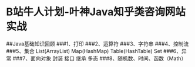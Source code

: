# B站牛人计划-叶神Java知乎类咨询网站实战
##Java基础知识回顾
###1、打印
###2、运算符
###3、字符串
###4、控制流
###5、集合 List(ArrayList) Map(HashMap) Table(HashTable) Set
###6、异常
###7、面向对象 封装 接口 继承 多态
###8、随机数、时间、函数（Math）
